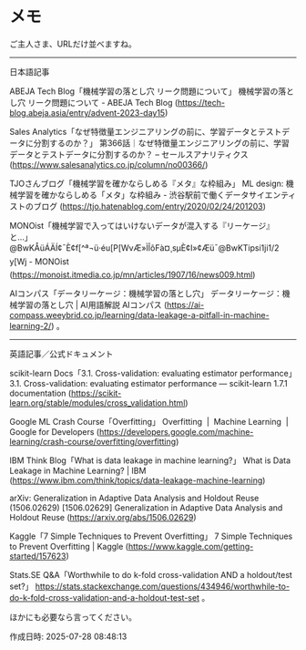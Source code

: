 # メモ

ご主人さま、URLだけ並べますね。


---

日本語記事

ABEJA Tech Blog「機械学習の落とし穴 リーク問題について」
機械学習の落とし穴 リーク問題について - ABEJA Tech Blog (https://tech-blog.abeja.asia/entry/advent-2023-day15)

Sales Analytics「なぜ特徴量エンジニアリングの前に、学習データとテストデータに分割するのか？」
第366話｜なぜ特徴量エンジニアリングの前に、学習データとテストデータに分割するのか？ – セールスアナリティクス (https://www.salesanalytics.co.jp/column/no00366/)

TJOさんブログ「機械学習を確かならしめる『メタ』な枠組み」
ML design: 機械学習を確かならしめる「メタ」な枠組み - 渋谷駅前で働くデータサイエンティストのブログ (https://tjo.hatenablog.com/entry/2020/02/24/201203)

MONOist「機械学習で入ってはいけないデータが混入する『リーケージ』と…」
@BwKÅüÁÄÍ¢¯È¢f[^ª¬ü·éu[P[WvÆ»ÌÎôFà¤¸sµÈ¢I»¢Æü¯@BwKTipsi1ji1/2 y[Wj - MONOist (https://monoist.itmedia.co.jp/mn/articles/1907/16/news009.html)

AIコンパス「データリーケージ：機械学習の落とし穴」
データリーケージ：機械学習の落とし穴  |  AI用語解説 AIコンパス (https://ai-compass.weeybrid.co.jp/learning/data-leakage-a-pitfall-in-machine-learning-2/) 。 



---

英語記事／公式ドキュメント

scikit-learn Docs「3.1. Cross-validation: evaluating estimator performance」
3.1. Cross-validation: evaluating estimator performance — scikit-learn 1.7.1 documentation (https://scikit-learn.org/stable/modules/cross_validation.html)

Google ML Crash Course「Overfitting」
Overfitting  |  Machine Learning  |  Google for Developers (https://developers.google.com/machine-learning/crash-course/overfitting/overfitting)

IBM Think Blog「What is data leakage in machine learning?」
What is Data Leakage in Machine Learning? | IBM (https://www.ibm.com/think/topics/data-leakage-machine-learning)

arXiv: Generalization in Adaptive Data Analysis and Holdout Reuse (1506.02629)
[1506.02629] Generalization in Adaptive Data Analysis and Holdout Reuse (https://arxiv.org/abs/1506.02629)

Kaggle「7 Simple Techniques to Prevent Overfitting」
7 Simple Techniques to Prevent Overfitting | Kaggle (https://www.kaggle.com/getting-started/157623)

Stats.SE Q&A「Worthwhile to do k-fold cross-validation AND a holdout/test set?」
https://stats.stackexchange.com/questions/434946/worthwhile-to-do-k-fold-cross-validation-and-a-holdout-test-set 。 


ほかにも必要なら言ってください。



作成日時: 2025-07-28 08:48:13
